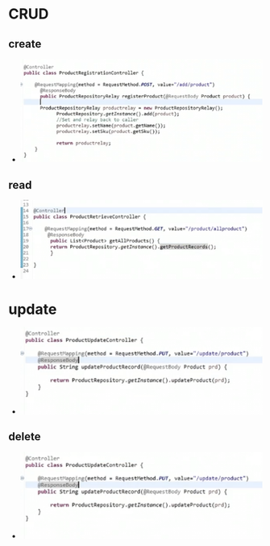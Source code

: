 # CRUD 
## create
- <img src="./pictures/crud1.png" alt="drawing" width=500/>

## read
- <img src="./pictures/crud2.png" alt="drawing" width=500/>

# update
- <img src="./pictures/crud3.png" alt="drawing" width=500/>

## delete
- <img src="./pictures/crud3.png" alt="drawing" width=500/>
